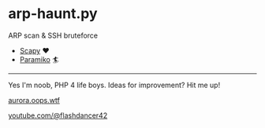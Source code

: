 # arp-haunt.py
ARP scan &amp; SSH bruteforce

- [Scapy](https://github.com/secdev/scapy) ❤️
- [Paramiko](https://github.com/paramiko) 🏄

----------------

Yes I'm noob, PHP 4 life boys.
Ideas for improvement? Hit me up!

[aurora.oops.wtf](https://aurora.oops.wtf) 


[youtube.com/@flashdancer42](https://youtube.com/@flashdancer42)
